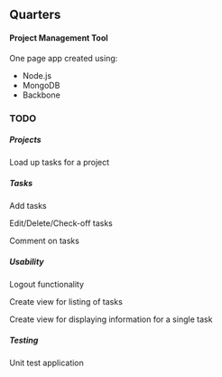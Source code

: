 <h2>Quarters</h2>
<h4>Project Management Tool</h4>

<p>One page app created using:</p>
<ul>
    <li>Node.js</li>
    <li>MongoDB</li>
    <li>Backbone</li>
</ul>

<h3>TODO</h3>

<h5>Projects</h5>
<p>Load up tasks for a project</p>

<h5>Tasks</h5>
<p>Add tasks</p>
<p>Edit/Delete/Check-off tasks</p>
<p>Comment on tasks</p>

<h5>Usability</h5>
<p>Logout functionality</p>
<p>Create view for listing of tasks</p>
<p>Create view for displaying information for a single task</p>

<h5>Testing</h5>
<p>Unit test application</p>


